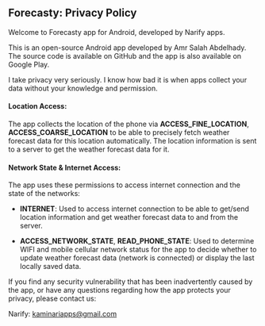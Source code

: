 ## Forecasty: Privacy Policy

Welcome to Forecasty app for Android, developed by Narify apps.

This is an open-source Android app developed by Amr Salah Abdelhady. The source code is available on GitHub and the app is also available on Google Play.

I take privacy very seriously. I know how bad it is when apps collect your data without your knowledge and permission.

#### Location Access:
The app collects the location of the phone via **ACCESS_FINE_LOCATION**, **ACCESS_COARSE_LOCATION** to be able to precisely fetch weather forecast data for this location automatically.
The location information is sent to a server to get the weather forecast data for it.

#### Network State & Internet Access:
The app uses these permissions to access internet connection and the state of the networks:

- **INTERNET**: Used to access internet connection to be able to get/send location information and get weather forecast data to and from the server.

- **ACCESS_NETWORK_STATE**, **READ_PHONE_STATE**: Used to determine WIFI and mobile cellular network status for the app to decide 
whether to update weather forecast data (network is connected) or display the last locally saved data.

If you find any security vulnerability that has been inadvertently caused by the app, or have any questions regarding how the app protects your privacy, please contact us:

Narify: kaminariapps@gmail.com
